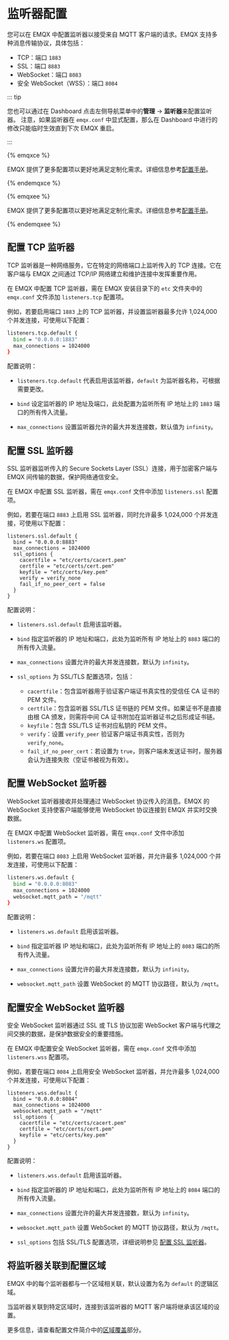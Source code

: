 # 监听器配置

您可以在 EMQX 中配置监听器以接受来自 MQTT 客户端的请求。EMQX 支持多种消息传输协议，具体包括：

- TCP：端口 `1883`
- SSL：端口 `8883`
- WebSocket：端口 `8083`
- 安全 WebSocket（WSS）：端口 `8084`

::: tip

您也可以通过在 Dashboard 点击左侧导航菜单中的**管理** -> **监听器**来配置监听器。
注意，如果监听器在  `emqx.conf` 中显式配置，那么在 Dashboard 中进行的修改只能临时生效直到下次 EMQX 重启。

:::

{% emqxce %}

EMQX 提供了更多配置项以更好地满足定制化需求。详细信息参考[配置手册](https://www.emqx.io/docs/zh/v@CE_VERSION@/hocon/)。

{% endemqxce %}

{% emqxee %}

EMQX 提供了更多配置项以更好地满足定制化需求。详细信息参考[配置手册](https://docs.emqx.com/zh/enterprise/v@EE_VERSION@/hocon/)。

{% endemqxee %}

## 配置 TCP 监听器

TCP 监听器是一种网络服务，它在特定的网络端口上监听传入的 TCP 连接。它在客户端与 EMQX 之间通过 TCP/IP 网络建立和维护连接中发挥重要作用。

在 EMQX 中配置 TCP 监听器，需在 EMQX 安装目录下的 `etc` 文件夹中的 `emqx.conf` 文件添加 `listeners.tcp` 配置项。

例如，若要启用端口 `1883` 上的 TCP 监听器，并设置监听器最多允许 1,024,000 个并发连接，可使用以下配置：

```bash
listeners.tcp.default {
  bind = "0.0.0.0:1883"
  max_connections = 1024000
}
```

配置说明：

- `listeners.tcp.default` 代表启用该监听器，`default` 为监听器名称，可根据需要更改。

- `bind` 设定监听器的 IP 地址及端口，此处配置为监听所有 IP 地址上的 `1883` 端口的所有传入流量。
- `max_connections` 设置监听器允许的最大并发连接数，默认值为 `infinity`。

## 配置 SSL 监听器

SSL 监听器监听传入的 Secure Sockets Layer (SSL）连接，用于加密客户端与 EMQX 间传输的数据，保护网络通信安全。

在 EMQX 中配置 SSL 监听器，需在 `emqx.conf` 文件中添加 `listeners.ssl` 配置项。

例如，若要在端口 `8883` 上启用 SSL 监听器，同时允许最多 1,024,000 个并发连接，可使用以下配置：

```
listeners.ssl.default {
  bind = "0.0.0.0:8883"
  max_connections = 1024000
  ssl_options {
    cacertfile = "etc/certs/cacert.pem"
    certfile = "etc/certs/cert.pem"
    keyfile = "etc/certs/key.pem"
    verify = verify_none
    fail_if_no_peer_cert = false
  }
}
```

配置说明：

- `listeners.ssl.default` 启用该监听器。

- `bind` 指定监听器的 IP 地址和端口，此处为监听所有 IP 地址上的 `8883` 端口的所有传入流量。
- `max_connections` 设置允许的最大并发连接数，默认为 `infinity`。
- `ssl_options` 为 SSL/TLS 配置选项，包括：
  - `cacertfile`：包含监听器用于验证客户端证书真实性的受信任 CA 证书的 PEM 文件。
  - `certfile`：包含监听器 SSL/TLS 证书链的 PEM 文件。如果证书不是直接由根 CA 颁发，则需将中间 CA 证书附加在监听器证书之后形成证书链。
  - `keyfile`：包含 SSL/TLS 证书对应私钥的 PEM 文件。
  - `verify`：设置 `verify_peer` 验证客户端证书真实性，否则为 `verify_none`。
  - `fail_if_no_peer_cert`：若设置为 `true`，则客户端未发送证书时，服务器会认为连接失败（空证书被视为有效）。

## 配置 WebSocket 监听器

WebSocket 监听器接收并处理通过 WebSocket 协议传入的消息。EMQX 的 WebSocket 支持使客户端能够使用 WebSocket 协议连接到 EMQX 并实时交换数据。

在 EMQX 中配置 WebSocket 监听器，需在 `emqx.conf` 文件中添加 `listeners.ws` 配置项。

例如，若要在端口 `8083` 上启用 WebSocket 监听器，并允许最多 1,024,000 个并发连接，可使用以下配置：

```bash
listeners.ws.default {
  bind = "0.0.0.0:8083"
  max_connections = 1024000
  websocket.mqtt_path = "/mqtt"
}
```

配置说明：

- `listeners.ws.default` 启用该监听器。

- `bind` 指定监听器 IP 地址和端口，此处为监听所有 IP 地址上的 `8083` 端口的所有传入流量。
- `max_connections` 设置允许的最大并发连接数，默认为 `infinity`。
- `websocket.mqtt_path` 设置 WebSocket 的 MQTT 协议路径，默认为 `/mqtt`。

## 配置安全 WebSocket 监听器

安全 WebSocket 监听器通过 SSL 或 TLS 协议加密 WebSocket 客户端与代理之间交换的数据，是保护数据安全的重要措施。

在 EMQX 中配置安全 WebSocket 监听器，需在 `emqx.conf` 文件中添加 `listeners.wss` 配置项。

例如，若要在端口 `8084` 上启用安全 WebSocket 监听器，并允许最多 1,024,000 个并发连接，可使用以下配置：

```
listeners.wss.default {
  bind = "0.0.0.0:8084"
  max_connections = 1024000
  websocket.mqtt_path = "/mqtt"
  ssl_options {
    cacertfile = "etc/certs/cacert.pem"
    certfile = "etc/certs/cert.pem"
    keyfile = "etc/certs/key.pem"
  }
}
```

配置说明：

- `listeners.wss.default` 启用该监听器。

- `bind` 指定监听器的 IP 地址和端口，此处为监听所有 IP 地址上的 `8084` 端口的所有传入流量。
- `max_connections` 设置允许的最大并发连接数，默认为 `infinity`。
- `websocket.mqtt_path` 设置 WebSocket 的 MQTT 协议路径，默认为 `/mqtt`。
- `ssl_options` 包括 SSL/TLS 配置选项，详细说明参见 [配置 SSL 监听器](#配置-ssl-监听器)。

## 将监听器关联到配置区域

EMQX 中的每个监听器都与一个区域相关联，默认设置为名为 `default` 的逻辑区域。

当监听器关联到特定区域时，连接到该监听器的 MQTT 客户端将继承该区域的设置。

更多信息，请查看配置文件简介中的[区域覆盖](./configuration.md#区域覆盖)部分。
